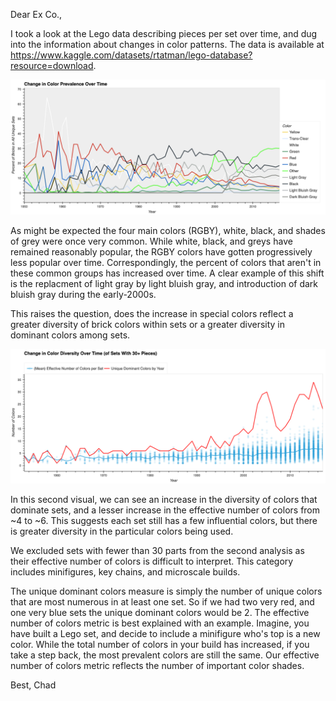 Dear Ex Co.,

I took a look at the Lego data describing pieces per set over time, and dug into the information about changes in color patterns.
The data is available at https://www.kaggle.com/datasets/rtatman/lego-database?resource=download.

![bokeh plot](figs/percent.png)

As might be expected the four main colors (RGBY), white, black, and shades of grey were once very common. While white, black, and greys have remained reasonably popular, the RGBY colors have gotten progressively less popular over time. Correspondingly, the percent of colors that aren't in these common groups has increased over time. A clear example of this shift is the replacment of light gray by light bluish gray, and introduction of dark bluish gray during the early-2000s.

This raises the question, does the increase in special colors reflect a greater diversity of brick colors within sets or a greater diversity in dominant colors among sets.

![bokeh plot](figs/diversity.png)

In this second visual, we can see an increase in the diversity of colors that dominate sets, and a lesser increase in the effective number of colors from ~4 to ~6. This suggests each set still has a few influential colors, but there is greater diversity in the particular colors being used.

We excluded sets with fewer than 30 parts from the second analysis as their effective number of colors is difficult to interpret. This category includes minifigures, key chains, and microscale builds.

The unique dominant colors measure is simply the number of unique colors that are most numerous in at least one set. So if we had two very red, and one very blue sets the unique dominant colors would be 2.  The effective number of colors metric is best explained with an example. Imagine, you have built a Lego set, and decide to include a minifigure who's top is a new color. While the total number of colors in your build has increased, if you take a step back, the most prevalent colors are still the same. Our effective number of colors metric reflects the number of important color shades.

Best,
Chad
